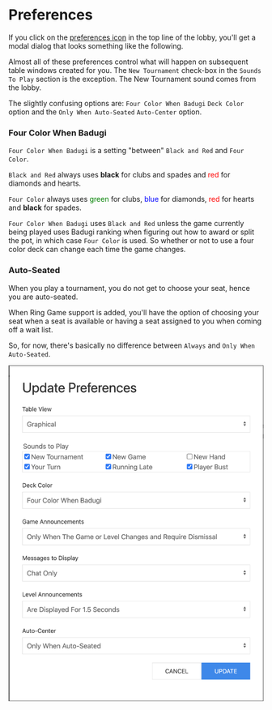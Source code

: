 # Preferences

If you click on the [preferences icon](./top_line.html#preferences) in
the top line of the lobby, you'll get a modal dialog that looks
something like the following.

Almost all of these preferences control what will happen on subsequent
table windows created for you. The `New Tournament` check-box in the
`Sounds To Play` section is the exception. The New Tournament sound
comes from the lobby.

The slightly confusing options are: `Four Color When Badugi` `Deck
Color` option and the `Only When Auto-Seated` `Auto-Center` option.

### Four Color When Badugi

`Four Color When Badugi` is a setting "between" `Black and Red` and
`Four Color`.

`Black and Red` always uses **black** for clubs and spades
and <span style="color:red">red</span> for diamonds and hearts.

`Four Color` always uses <span style="color:green">green</span> for
clubs, <span style="color:blue">blue</span> for diamonds, <span style="color:red">red</span> for hearts and **black** for spades.

`Four
Color When Badugi` uses `Black and Red` unless the game currently
being played uses Badugi ranking when figuring out how to award or
split the pot, in which case `Four Color` is used. So whether or not
to use a four color deck can change each time the game changes.

### Auto-Seated

When you play a tournament, you do not get to choose your seat, hence
you are auto-seated.

When Ring Game support is added, you'll have the option of choosing
your seat when a seat is available or having a seat assigned to you
when coming off a wait list.

So, for now, there's basically no difference between `Always` and
`Only When Auto-Seated`.


![Preferences](./preferences.png "Preferences Modal Dialog")
